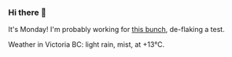 ### Hi there :wave:

It's Monday! I'm probably working for [this bunch](https://github.com/kohofinancial), de-flaking a test.

Weather in Victoria BC: light rain, mist, at +13°C.
